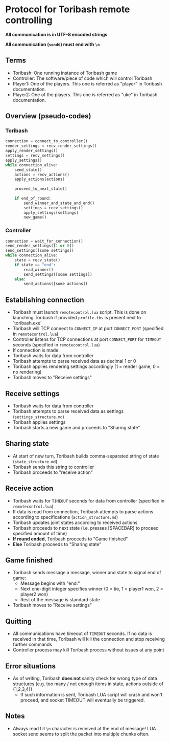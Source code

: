 Protocol for Toribash remote controlling
========================================

**All communication is in UTF-8 encoded strings**

**All communication (`send`s) must end with `\n`**

Terms
-----
* Toribash: One running instance of Toribash game
* Controller: The software/piece of code which will control Toribash
* Player1: One of the players. This one is referred as "player" in Toribash documentation.
* Player2: One of the players. This one is referred as "uke" in Toribash documentation.

Overview (pseudo-codes)
-----------------------
### Toribash
```python
connection = connect_to_controller()
render_settings = recv_render_settings()
apply_render_settings()
settings = recv_settings()
apply_settings()
while connection_alive:
    send_state()
    actions = recv_actions()
    apply_actions(actions)
    
    proceed_to_next_state()
    
    if end_of_round:
        send_winner_and_state_and_end()
        settings = recv_settings()
        apply_settings(settings)
        new_game()
```

### Controller
```python
connection = wait_for_connection()
send_render_settings([1 or 0])
send_settings([some settings])
while connection_alive:
    state = recv_state()
    if state == "end":
        read_winner()
        send_settings([some settings])
    else:
        send_actions([some actions])
```

Establishing connection
-----------------------
* Toribash must launch `remotecontrol.lua` script. This is done on launching Toribash if provided `profile.tbs` is present next to ´toribash.exe`
* Toribash will TCP connect to `CONNECT_IP` at port `CONNECT_PORT` (specified in `remotecontrol.lua`)
* Controller listens for TCP connections at port `CONNECT_PORT` for `TIMEOUT` seconds (specified in `remotecontrol.lua`)
* If connection is made:
* Toribash waits for data from controller
* Toribash attempts to parse received data as decimal 1 or 0
* Toribash applies rendering settings accordingly (1 = render game, 0 = no rendering)
* Toribash moves to "Receive settings"

Receive settings
----------------
* Toribash waits for data from controller
* Toribash attempts to parse received data as settings (`settings_structure.md`)
* Toribash applies settings
* Toribash starts a new game and proceeds to "Sharing state" 

Sharing state
-------------
* At start of new turn, Toribash builds comma-separated string of state (`state_structure.md`)
* Toribash sends this string to controller
* Toribash proceeds to "receive action"

Receive action
--------------
* Toribash waits for `TIMEOUT` seconds for data from controller (specified in `remotecontrol.lua`) 
* If data is read from connection, Toribash attempts to parse actions according to specifications (`action_structure.md`)
* Toribash updates joint states according to received actions
* Toribash proceeds to next state (i.e. presses [SPACEBAR] to proceed specified amount of time)
* __If round ended__, Toribash proceeds to "Game finished"
* __Else__ Toribash proceeds to "Sharing state"

Game finished
-------------
* Toribash sends message a message, winner and state to signal end of game:
  * Message begins with "end:"
  * Next one-digit integer specifies winner (0 = tie, 1 = player1 won, 2 = player2 won)
  * Rest of the message is standard state
* Toribash moves to "Receive settings"

Quitting
--------
* All communications have timeout of `TIMEOUT` seconds. If no data is received in that time,
  Toribash will kill the connection and stop receiving further commands
* Controller process may kill Toribash process without issues at any point

Error situations
----------------
* As of writing, Toribash **does not** sanity check for wrong type of data structures (e.g. too many / not enough items in state, actions outside of {1,2,3,4})
    * If such information is sent, Toribash LUA script will crash and won't proceed, and socket TIMEOUT will eventually be triggered.
    
Notes
-----
* Always read till `\n` character is received at the end of message! LUA socket send 
seems to split the packet into multiple chunks often.
